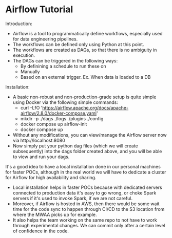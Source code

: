 # Airflow Tutorial



Introduction:

- Airflow is a tool to programmatically define workflows, especially used for data engineering pipelines.  
- The workflows can be defined only using Python at this point.
- The workflows are created as DAGs, so that there is no ambiguity in execution.
- The DAGs can be triggered in the following ways:
  - By definining a schedule to run these on
  - Manually
  - Based on an external trigger. Ex. When data is loaded to a DB


Installation:

- A basic non-robust and non-production-grade setup is quite simple using Docker via the following simple commands:
  - curl -LfO 'https://airflow.apache.org/docs/apache-airflow/2.8.0/docker-compose.yaml'
  - mkdir -p ./dags ./logs ./plugins ./config
  - docker compose up airflow-init
  - docker compose up
- Without any modifications, you can view/manage the Airflow server now via http://localhost:8080
- Now simply put your python dag files (which we will create subsequently) into the dags folder created above, and you will be able to view and run your dags.

It's a good idea to have a local installation done in our personal machines for faster POCs, although in the real world we will have to dedicate a cluster for Airflow for high availability and sharing.
- Local installation helps in faster POCs because with dedicated servers connected to production data it's easy to go wrong, or choke Spark servers if it's used to invoke Spark, if we are not careful.
- Moreover, if Airflow is hosted in AWS, then there would be some wait time for the code sync to happen through CI/CD to the S3 location from where the MWAA picks up for example.
- It also helps the team working on the same repo to not have to work through experimental changes.  We can commit only after a certain level of confidence in the code.
